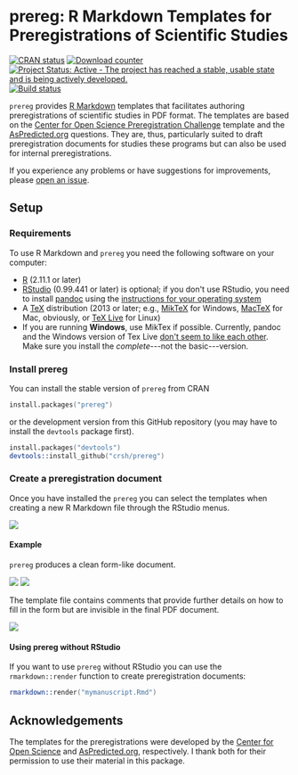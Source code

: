 prereg: R Markdown Templates for Preregistrations of Scientific Studies
================

[![CRAN status](http://www.r-pkg.org/badges/version/prereg)](https://cran.r-project.org/web/packages/prereg/index.html) [![Download counter](http://cranlogs.r-pkg.org/badges/prereg)](https://cran.r-project.org/web/packages/prereg/index.html) [![Project Status: Active - The project has reached a stable, usable state and is being actively developed.](http://www.repostatus.org/badges/latest/active.svg)](http://www.repostatus.org/#active) [![Build status](https://travis-ci.org/crsh/prereg.svg?branch=master)](https://travis-ci.org/crsh/prereg)

`prereg` provides [R Markdown](http://rmarkdown.rstudio.com/) templates that facilitates authoring preregistrations of scientific studies in PDF format. The templates are based on the [Center for Open Science Preregistration Challenge](https://cos.io/prereg/) template and the [AsPredicted.org](http://aspredicted.org) questions. They are, thus, particularly suited to draft preregistration documents for studies these programs but can also be used for internal preregistrations.

If you experience any problems or have suggestions for improvements, please [open an issue](https://github.com/crsh/prereg/issues).

Setup
-----

### Requirements

To use R Markdown and `prereg` you need the following software on your computer:

-   [R](http://www.r-project.org/) (2.11.1 or later)
-   [RStudio](http://www.rstudio.com/) (0.99.441 or later) is optional; if you don't use RStudio, you need to install [pandoc](http://johnmacfarlane.net/pandoc/) using the [instructions for your operating system](https://github.com/rstudio/rmarkdown/blob/master/PANDOC.md)
-   A [TeX](http://de.wikipedia.org/wiki/TeX) distribution (2013 or later; e.g., [MikTeX](http://miktex.org/) for Windows, [MacTeX](https://tug.org/mactex/) for Mac, obviously, or [TeX Live](http://www.tug.org/texlive/) for Linux)
-   If you are running **Windows**, use MikTex if possible. Currently, pandoc and the Windows version of Tex Live [don't seem to like each other](https://github.com/rstudio/rmarkdown/issues/6). Make sure you install the *complete*---not the basic---version.

### Install prereg

You can install the stable version of `prereg` from CRAN

``` s
install.packages("prereg")
```

or the development version from this GitHub repository (you may have to install the `devtools` package first).

``` s
install.packages("devtools")
devtools::install_github("crsh/prereg")
```

### Create a preregistration document

Once you have installed the `prereg` you can select the templates when creating a new R Markdown file through the RStudio menus.

![](https://www.dropbox.com/s/y39lywyloypuncb/template_selection.png?dl=1)

#### Example

`prereg` produces a clean form-like document.

![](https://www.dropbox.com/s/fq6giram61bxe2m/prereg_page1.png?dl=1) ![](https://www.dropbox.com/s/cm64wpnl8la72q0/prereg_page2.png?dl=1)

The template file contains comments that provide further details on how to fill in the form but are invisible in the final PDF document.

![](https://www.dropbox.com/s/ylaf6zhxri46w42/prereg_rmd.png?dl=1)

#### Using prereg without RStudio

If you want to use `prereg` without RStudio you can use the `rmarkdown::render` function to create preregistration documents:

``` s
rmarkdown::render("mymanuscript.Rmd")
```

Acknowledgements
----------------

The templates for the preregistrations were developed by the [Center for Open Science](https://cos.io/prereg/) and [AsPredicted.org](http://aspredicted.org), respectively. I thank both for their permission to use their material in this package.
